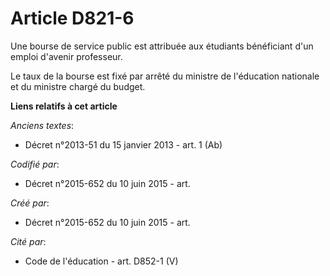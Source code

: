 # Article D821-6

Une bourse de service public est attribuée aux étudiants bénéficiant d'un emploi d'avenir professeur.

Le taux de la bourse est fixé par arrêté du ministre de l'éducation nationale et du ministre chargé du budget.

**Liens relatifs à cet article**

_Anciens textes_:

  - Décret n°2013-51 du 15 janvier 2013 - art. 1 (Ab)

_Codifié par_:

  - Décret n°2015-652 du 10 juin 2015 - art.

_Créé par_:

  - Décret n°2015-652 du 10 juin 2015 - art.

_Cité par_:

  - Code de l'éducation - art. D852-1 (V)
